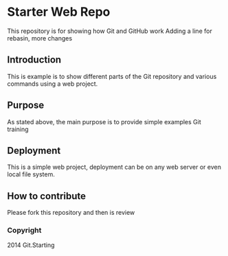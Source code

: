 # Starter Web Repo

This repository is for showing how Git and GitHub work
Adding a line for rebasin, 
more changes

## Introduction

This is example is to show different parts of the Git repository and various 
commands using a web project.

## Purpose

As stated above, the main purpose is to provide simple examples Git training

## Deployment

This is a simple web project, deployment can be on any web server or even local file system.

## How to contribute

Please fork this repository and then is review

### Copyright

2014 Git.Starting